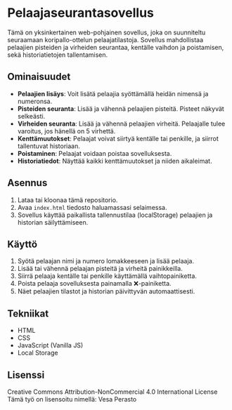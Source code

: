 # Pelaajaseurantasovellus

Tämä on yksinkertainen web-pohjainen sovellus, joka on suunniteltu seuraamaan koripallo-ottelun pelaajatilastoja. Sovellus mahdollistaa pelaajien pisteiden ja virheiden seurantaa, kentälle vaihdon ja poistamisen, sekä historiatietojen tallentamisen.

## Ominaisuudet

- **Pelaajien lisäys**: Voit lisätä pelaajia syöttämällä heidän nimensä ja numeronsa.
- **Pisteiden seuranta**: Lisää ja vähennä pelaajien pisteitä. Pisteet näkyvät selkeästi.
- **Virheiden seuranta**: Lisää ja vähennä pelaajien virheitä. Pelaajalle tulee varoitus, jos hänellä on 5 virhettä.
- **Kenttämuutokset**: Pelaajat voivat siirtyä kentälle tai penkille, ja siirrot tallentuvat historiaan.
- **Poistaminen**: Pelaajat voidaan poistaa sovelluksesta.
- **Historiatiedot**: Näyttää kaikki kenttämuutokset ja niiden aikaleimat.

## Asennus

1. Lataa tai kloonaa tämä repositorio.
2. Avaa `index.html` tiedosto haluamassasi selaimessa.
3. Sovellus käyttää paikallista tallennustilaa (localStorage) pelaajien ja historian säilyttämiseen.

## Käyttö

1. Syötä pelaajan nimi ja numero lomakkeeseen ja lisää pelaaja.
2. Lisää tai vähennä pelaajan pisteitä ja virheitä painikkeilla.
3. Siirrä pelaaja kentälle tai penkille käyttämällä vaihtopainiketta.
4. Poista pelaaja sovelluksesta painamalla ❌-painiketta.
5. Näet pelaajien tilastot ja historian päivittyvän automaattisesti.

## Tekniikat

- HTML
- CSS
- JavaScript (Vanilla JS)
- Local Storage

## Lisenssi

Creative Commons Attribution-NonCommercial 4.0 International License
Tämä työ on lisensoitu nimellä: Vesa Perasto
